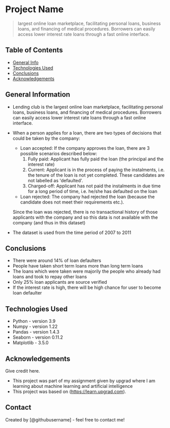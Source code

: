 # Project Name
>  largest online loan marketplace, facilitating personal loans, business loans, and financing of medical procedures. Borrowers can easily access lower interest rate loans through a fast online interface.


## Table of Contents
* [General Info](#general-information)
* [Technologies Used](#technologies-used)
* [Conclusions](#conclusions)
* [Acknowledgements](#acknowledgements)

<!-- You can include any other section that is pertinent to your problem -->

## General Information
- Lending club is the largest online loan marketplace, facilitating personal loans, business loans, and financing of medical procedures. Borrowers can easily access lower interest rate loans through a fast online interface.
- When a person applies for a loan, there are two types of decisions that could be taken by the company:
  * Loan accepted: If the company approves the loan, there are 3 possible scenarios described below:
    1. Fully paid: Applicant has fully paid the loan (the principal and the interest rate)
    2. Current: Applicant is in the process of paying the instalments, i.e. the tenure of the loan is not yet completed. These candidates are not labelled as 'defaulted'.
    3. Charged-off: Applicant has not paid the instalments in due time for a long period of time, i.e. he/she has defaulted on the loan 
  * Loan rejected: The company had rejected the loan (because the candidate does not meet their requirements etc.).

  Since the loan was rejected, there is no transactional history of those applicants with the company and so this data is not available with the company (and thus in this dataset)
- The dataset is used from the time period of 2007 to 2011

<!-- You don't have to answer all the questions - just the ones relevant to your project. -->

## Conclusions
- There were around 14% of loan defaulters
- People have taken short term loans more than long term loans
- The loans which were taken were majorily the people who already had loans and took to repay other loans
- Only 25% loan applicants are source verified
- If the interest rate is high, there will be high chance for user to become loan defaulter
    
<!-- You don't have to answer all the questions - just the ones relevant to your project. -->


## Technologies Used
- Python - version 3.9
- Numpy - version 1.22
- Pandas - version 1.4.3
- Seaborn - version 0.11.2
- Matplotlib - 3.5.0

<!-- As the libraries versions keep on changing, it is recommended to mention the version of library used in this project -->

## Acknowledgements
Give credit here.
- This project was part of my assignment given by upgrad where I am learning about machine learning and artificial intelligence
- This project was based on (https://learn.upgrad.com).


## Contact
Created by [@githubusername] - feel free to contact me!
